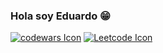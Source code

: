 ### Hola soy Eduardo 😁

<a href="https://www.codewars.com/users/Eduardo_ZL"><img src="https://avatars.githubusercontent.com/u/122191672?s=100" alt="codewars Icon"></a>
<a href="https://leetcode.com/Eduardo_/"><img src="https://assets.leetcode.com/users/avatars/avatar_1689191569.png" alt="Leetcode Icon"></a>

